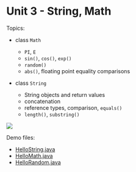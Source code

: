 # Unit 3 - String, Math

Topics:

- class `Math`
    - `PI`, `E`
    - `sin()`, `cos()`, `exp()`
    - `random()`
    - `abs()`, floating point equality comparisons

- class `String`
    - String objects and return values
    - concatenation
    - reference types, comparison, `equals()` 
    - `length()`, `substring()`

![](0.jpg)

Demo files:

- <a href="../unit3_demo/HelloString.java">HelloString.java</a>
- <a href="../unit3_demo/HelloMath.java">HelloMath.java</a>
- <a href="../unit3_demo/HelloRandom.java">HelloRandom.java</a>

